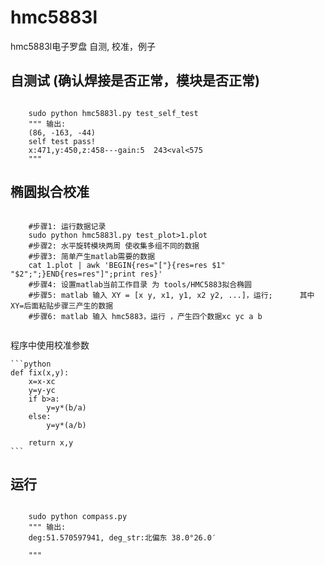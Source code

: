 # hmc5883l
hmc5883l电子罗盘  自测, 校准，例子


## 自测试 (确认焊接是否正常，模块是否正常)
```shell
	
	sudo python hmc5883l.py test_self_test
	""" 输出:
	(86, -163, -44)
	self test pass!
	x:471,y:450,z:458---gain:5  243<val<575
	"""
```

## 椭圆拟合校准

```shell
	
	#步骤1: 运行数据记录
	sudo python hmc5883l.py test_plot>1.plot
	#步骤2: 水平旋转模块两周 使收集多组不同的数据
	#步骤3: 简单产生matlab需要的数据
	cat 1.plot | awk 'BEGIN{res="["}{res=res $1" "$2";";}END{res=res"]";print res}'
	#步骤4: 设置matlab当前工作目录 为 tools/HMC5883拟合椭圆
	#步骤5: matlab 输入 XY = [x y, x1, y1, x2 y2, ...]，运行;      其中XY=后面粘贴步骤三产生的数据
	#步骤6: matlab 输入 hmc5883，运行 ，产生四个数据xc yc a b
	
```

程序中使用校准参数

	```python
	def fix(x,y):
		x=x-xc 
		y=y-yc
		if b>a: 
	   		y=y*(b/a)
		else:
	   		y=y*(a/b) 
			
		return x,y
	```

## 运行
```shell
	
	sudo python compass.py
	""" 输出:
	deg:51.570597941, deg_str:北偏东 38.0°26.0′

	"""
```